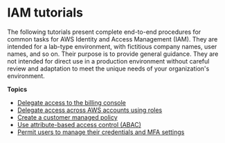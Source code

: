 # IAM tutorials<a name="tutorials"></a>

The following tutorials present complete end\-to\-end procedures for common tasks for AWS Identity and Access Management \(IAM\)\. They are intended for a lab\-type environment, with fictitious company names, user names, and so on\. Their purpose is to provide general guidance\. They are not intended for direct use in a production environment without careful review and adaptation to meet the unique needs of your organization's environment\.

**Topics**
+ [Delegate access to the billing console](tutorial_billing.md)
+ [Delegate access across AWS accounts using roles](tutorial_cross-account-with-roles.md)
+ [Create a customer managed policy](tutorial_managed-policies.md)
+ [Use attribute\-based access control \(ABAC\)](tutorial_attribute-based-access-control.md)
+ [Permit users to manage their credentials and MFA settings](tutorial_users-self-manage-mfa-and-creds.md)